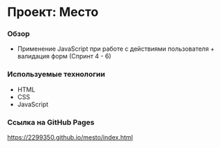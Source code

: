 # Проект: Место

### Обзор

* Применение JavaScript при работе с действиями пользователя + валидация форм (Спринт 4 - 6)

### Используемые технологии

* HTML
* CSS
* JavaScript

### Ссылка на GitHub Pages
https://2299350.github.io/mesto/index.html
